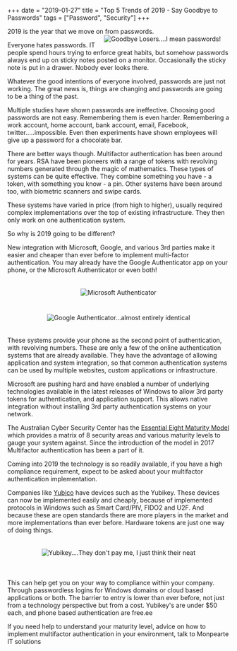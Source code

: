 ﻿+++
date = "2019-01-27"
title = "Top 5 Trends of 2019 - Say Goodbye to Passwords"
tags = ["Password", "Security"]
+++
 
2019 is the year that we move on from passwords.<img src="/images/bender-goodbye.jpg" title="Goodbye Losers....I mean passwords!" alt="Goodbye Losers....I mean passwords!" align=right hspace=20><br>


Everyone hates passwords.  IT people spend hours trying to enforce great habits, but somehow passwords always end up on sticky notes posted on a monitor.  Occasionally the sticky note is put in a drawer.  Nobody ever looks there.

Whatever the good intentions of everyone involved, passwords are just not working.  The great news is, things are changing and passwords are going to be a thing of the past.<!--more-->

Multiple studies have shown passwords are ineffective.  Choosing good passwords are not easy.  Remembering them is even harder.  Remembering a work account, home account, bank account, email, Facebook, twitter…..impossible.  Even then experiments have shown employees will give up a password for a chocolate bar.

There are better ways though.  Multifactor authentication has been around for years.  RSA have been pioneers with a range of tokens with revolving numbers generated through the magic of mathematics.  These types of systems can be quite effective.  They combine something you have - a token, with something you know - a pin.  Other systems have been around too, with biometric scanners and swipe cards.

These systems have varied in price (from high to higher), usually required complex implementations over the top of existing infrastructure.  They then only work on one authentication system.

So why is 2019 going to be different?

New integration with Microsoft, Google, and various 3rd parties make it easier and cheaper than ever before to implement multi-factor authentication.  You may already have the Google Authenticator app on your phone, or the Microsoft Authenticator or even both!

<center><img src="/images/msauthenticator.jpg" alt="Microsoft Authenticator" title="Microsoft Authenticator" hspace=20 vspace=20>
<img src="/images/googleauthenticator.jpg" alt="Google Authenticator...almost entirely identical" title="Google Authenticator...almost entirely identical" vspace=20 hspace=20>
</center>

These systems provide your phone as the second point of authentication, with revolving numbers.  These are only a few of the online authentication systems that are already available.  They have the advantage of allowing application and system integration, so that common authentication systems can be used by multiple websites, custom applications or infrastructure.

Microsoft are pushing hard and have enabled a number of underlying technologies available in the latest releases of Windows to allow 3rd party tokens for authentication, and application support.  This allows native integration without installing 3rd party authentication systems on your network.

The Australian Cyber Security Center has the [Essential Eight Maturity Model](https://acsc.gov.au/publications/protect/essential-eight-maturity-model.htm) which provides a matrix of 8 security areas and various maturity levels to gauge your system against.  Since the introduction of the model in 2017 Multifactor authentication has been a part of it. 

Coming into 2019 the technology is so readily available, if you have a high compliance requirement, expect to be asked about your multifactor authentication implementation.

Companies like [Yubico](http://yubico.com) have devices such as the Yubikey. These devices can now be implemented easily and cheaply, because of implemented protocols in Windows such as Smart Card/PIV, FIDO2 and U2F.  And because these are open standards there are more players in the market and more implementations than ever before.  Hardware tokens are just one way of doing things.<br>

<center><img src="/images/yubikey-5.jpg" alt="Yubikey....They don't pay me, I just think their neat" title="Yubikey....They don't pay me, I just think their neat" align=middle vspace=20></center><br>

This can help get you on your way to compliance within your company.  Through passwordless logins for Windows domains or cloud based applications or both.  The barrier to entry is lower than ever before, not just from a technology perspective but from a cost.  Yubikey's are under $50 each, and phone based authentication are free.ee

If you need help to understand your maturity level, advice on how to implement multifactor authentication in your environment, talk to Monpearte IT solutions